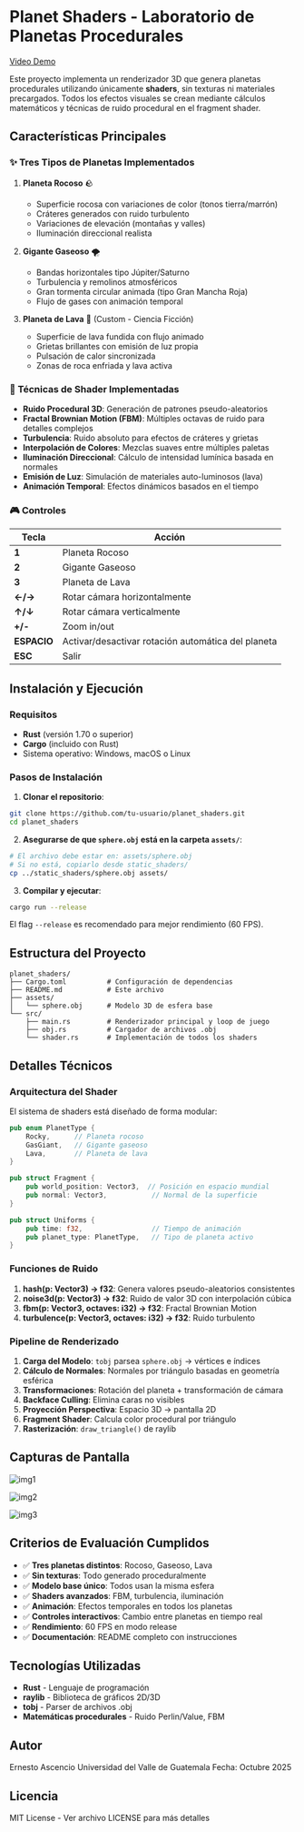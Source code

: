 # Planet Shaders - Laboratorio de Planetas Procedurales

[Video Demo](https://youtu.be/E7TbkQ_GLF8)


Este proyecto implementa un renderizador 3D que genera planetas procedurales utilizando únicamente **shaders**, sin texturas ni materiales precargados. Todos los efectos visuales se crean mediante cálculos matemáticos y técnicas de ruido procedural en el fragment shader.

## Características Principales

### ✨ Tres Tipos de Planetas Implementados

1. **Planeta Rocoso** 🪨
   - Superficie rocosa con variaciones de color (tonos tierra/marrón)
   - Cráteres generados con ruido turbulento
   - Variaciones de elevación (montañas y valles)
   - Iluminación direccional realista

2. **Gigante Gaseoso** 🌪️
   - Bandas horizontales tipo Júpiter/Saturno
   - Turbulencia y remolinos atmosféricos
   - Gran tormenta circular animada (tipo Gran Mancha Roja)
   - Flujo de gases con animación temporal

3. **Planeta de Lava** 🌋 (Custom - Ciencia Ficción)
   - Superficie de lava fundida con flujo animado
   - Grietas brillantes con emisión de luz propia
   - Pulsación de calor sincronizada
   - Zonas de roca enfriada y lava activa

### 🎨 Técnicas de Shader Implementadas

- **Ruido Procedural 3D**: Generación de patrones pseudo-aleatorios
- **Fractal Brownian Motion (FBM)**: Múltiples octavas de ruido para detalles complejos
- **Turbulencia**: Ruido absoluto para efectos de cráteres y grietas
- **Interpolación de Colores**: Mezclas suaves entre múltiples paletas
- **Iluminación Direccional**: Cálculo de intensidad lumínica basada en normales
- **Emisión de Luz**: Simulación de materiales auto-luminosos (lava)
- **Animación Temporal**: Efectos dinámicos basados en el tiempo

### 🎮 Controles

| Tecla | Acción |
|-------|--------|
| **1** | Planeta Rocoso |
| **2** | Gigante Gaseoso |
| **3** | Planeta de Lava |
| **←/→** | Rotar cámara horizontalmente |
| **↑/↓** | Rotar cámara verticalmente |
| **+/-** | Zoom in/out |
| **ESPACIO** | Activar/desactivar rotación automática del planeta |
| **ESC** | Salir |

## Instalación y Ejecución

### Requisitos

- **Rust** (versión 1.70 o superior)
- **Cargo** (incluido con Rust)
- Sistema operativo: Windows, macOS o Linux

### Pasos de Instalación

1. **Clonar el repositorio**:
```bash
git clone https://github.com/tu-usuario/planet_shaders.git
cd planet_shaders
```

2. **Asegurarse de que `sphere.obj` está en la carpeta `assets/`**:
```bash
# El archivo debe estar en: assets/sphere.obj
# Si no está, copiarlo desde static_shaders/
cp ../static_shaders/sphere.obj assets/
```

3. **Compilar y ejecutar**:
```bash
cargo run --release
```

El flag `--release` es recomendado para mejor rendimiento (60 FPS).

## Estructura del Proyecto

```
planet_shaders/
├── Cargo.toml          # Configuración de dependencias
├── README.md           # Este archivo
├── assets/
│   └── sphere.obj      # Modelo 3D de esfera base
└── src/
    ├── main.rs         # Renderizador principal y loop de juego
    ├── obj.rs          # Cargador de archivos .obj
    └── shader.rs       # Implementación de todos los shaders
```

## Detalles Técnicos

### Arquitectura del Shader

El sistema de shaders está diseñado de forma modular:

```rust
pub enum PlanetType {
    Rocky,      // Planeta rocoso
    GasGiant,   // Gigante gaseoso
    Lava,       // Planeta de lava
}

pub struct Fragment {
    pub world_position: Vector3,  // Posición en espacio mundial
    pub normal: Vector3,           // Normal de la superficie
}

pub struct Uniforms {
    pub time: f32,                 // Tiempo de animación
    pub planet_type: PlanetType,   // Tipo de planeta activo
}
```

### Funciones de Ruido

1. **hash(p: Vector3) -> f32**: Genera valores pseudo-aleatorios consistentes
2. **noise3d(p: Vector3) -> f32**: Ruido de valor 3D con interpolación cúbica
3. **fbm(p: Vector3, octaves: i32) -> f32**: Fractal Brownian Motion
4. **turbulence(p: Vector3, octaves: i32) -> f32**: Ruido turbulento

### Pipeline de Renderizado

1. **Carga del Modelo**: `tobj` parsea `sphere.obj` → vértices e índices
2. **Cálculo de Normales**: Normales por triángulo basadas en geometría esférica
3. **Transformaciones**: Rotación del planeta + transformación de cámara
4. **Backface Culling**: Elimina caras no visibles
5. **Proyección Perspectiva**: Espacio 3D → pantalla 2D
6. **Fragment Shader**: Calcula color procedural por triángulo
7. **Rasterización**: `draw_triangle()` de raylib

## Capturas de Pantalla

![img1](png1.png)

![img2](png2.png)

![img3](png3.png)

## Criterios de Evaluación Cumplidos

- ✅ **Tres planetas distintos**: Rocoso, Gaseoso, Lava
- ✅ **Sin texturas**: Todo generado proceduralmente
- ✅ **Modelo base único**: Todos usan la misma esfera
- ✅ **Shaders avanzados**: FBM, turbulencia, iluminación
- ✅ **Animación**: Efectos temporales en todos los planetas
- ✅ **Controles interactivos**: Cambio entre planetas en tiempo real
- ✅ **Rendimiento**: 60 FPS en modo release
- ✅ **Documentación**: README completo con instrucciones

## Tecnologías Utilizadas

- **Rust** - Lenguaje de programación
- **raylib** - Biblioteca de gráficos 2D/3D
- **tobj** - Parser de archivos .obj
- **Matemáticas procedurales** - Ruido Perlin/Value, FBM

## Autor

Ernesto Ascencio
Universidad del Valle de Guatemala
Fecha: Octubre 2025

## Licencia

MIT License - Ver archivo LICENSE para más detalles
